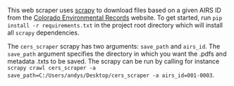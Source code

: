 This web scraper uses [scrapy](https://scrapy.org/) to download files based on a given AIRS ID from the [Colorado Environmental Records](http://environmentalrecords.colorado.gov/HPRMWebDrawer/Record) website. To get started, run `pip install -r requirements.txt` in the project root directory which will install all `scrapy` dependencies.

The `cers_scraper` scrapy has two arguments: `save_path` and `airs_id`. The `save_path` argument specifies the directory in which you want the .pdfs and metadata .txts to be saved. The scrapy can be run by calling for instance `scrapy crawl cers_scraper -a save_path=C:/Users/andys/Desktop/cers_scraper -a airs_id=001-0003`. 
